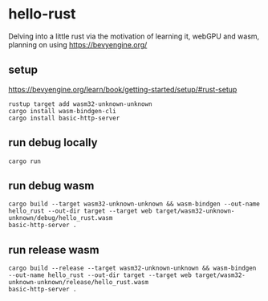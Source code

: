 # hello-rust
Delving into a little rust via the motivation of learning it, webGPU and wasm, planning on using https://bevyengine.org/

## setup

https://bevyengine.org/learn/book/getting-started/setup/#rust-setup
```shell
rustup target add wasm32-unknown-unknown
cargo install wasm-bindgen-cli
cargo install basic-http-server
```


## run debug locally
```shell
cargo run
```

## run debug wasm
```shell
cargo build --target wasm32-unknown-unknown && wasm-bindgen --out-name hello_rust --out-dir target --target web target/wasm32-unknown-unknown/debug/hello_rust.wasm
basic-http-server .
```

## run release wasm
```shell
cargo build --release --target wasm32-unknown-unknown && wasm-bindgen --out-name hello_rust --out-dir target --target web target/wasm32-unknown-unknown/release/hello_rust.wasm
basic-http-server .
```
